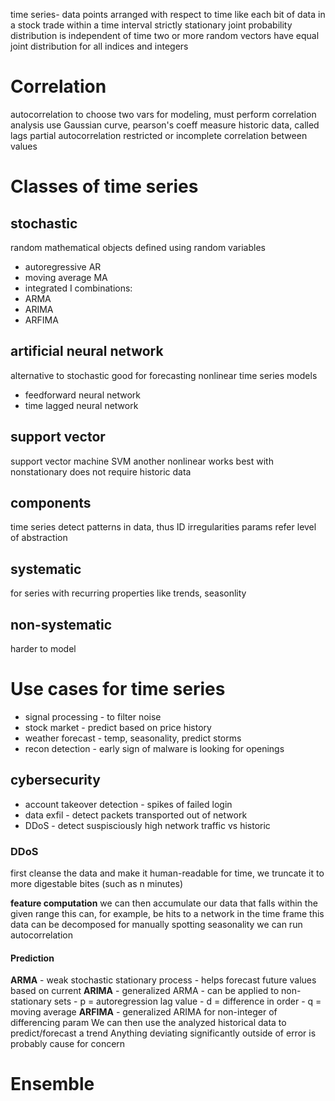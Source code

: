 time series- data points arranged with respect to time
    like each bit of data in a stock trade within a time interval
strictly stationary
    joint probability distribution is independent of time
    two or more random vectors have equal joint distribution for all indices and integers
# Correlation
autocorrelation
    to choose two vars for modeling, must perform correlation analysis
        use Gaussian curve, pearson's coeff
    measure historic data, called lags
partial autocorrelation
    restricted or incomplete correlation between values
    
# Classes of time series
## stochastic
random mathematical objects defined using random variables
- autoregressive AR
- moving average MA
- integrated I
combinations:
- ARMA
- ARIMA
- ARFIMA
## artificial neural network
alternative to stochastic
good for forecasting
nonlinear time series models
- feedforward neural network
- time lagged neural network
## support vector
support vector machine SVM another nonlinear
works best with nonstationary
does not require historic data
## components
time series detect patterns in data, thus ID irregularities
params refer level of abstraction
## systematic
for series with recurring properties
like trends, seasonlity
## non-systematic
harder to model
# Use cases for time series
- signal processing - to filter noise
- stock market - predict based on price history
- weather forecast - temp, seasonality, predict storms
- recon detection - early sign of malware is looking for openings
## cybersecurity
- account takeover detection - spikes of failed login
- data exfil - detect packets transported out of network
- DDoS - detect suspisciously high network traffic vs historic
### DDoS
first cleanse the data and make it human-readable
for time, we truncate it to more digestable bites (such as n minutes)

**feature computation**
    we can then accumulate our data that falls within the given range
        this can, for example, be hits to a network in the time frame
    this data can be decomposed for manually spotting seasonality
    we can run autocorrelation
#### Prediction
**ARMA**
    - weak stochastic stationary process
    - helps forecast future values based on current
**ARIMA**
    - generalized ARMA
    - can be applied to non-stationary sets
    - p = autoregression lag value
    - d = difference in order
    - q = moving average
**ARFIMA**
    - generalized ARIMA for non-integer of differencing param
We can then use the analyzed historical data to predict/forecast a trend
Anything deviating significantly outside of error is probably cause for concern
# Ensemble
